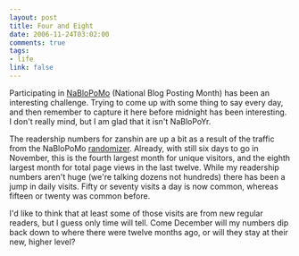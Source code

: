 ```yaml
--- 
layout: post
title: Four and Eight
date: 2006-11-24T03:02:00
comments: true
tags:
- life
link: false
---
```

Participating in <a href="http://www.fussy.org/nablopomo.html" title="NaBloPoMo">NaBloPoMo</a> (National Blog Posting Month) has been an interesting challenge. Trying to come up with some thing to say every day, and then remember to capture it here before midnight has been interesting. I don't really mind, but I am glad that it isn't NaBloPoYr.

The readership numbers for zanshin are up a bit as a result of the traffic from the NaBloPoMo <a href="http://pinkelephants.org/nablopomo/randomizer.html">randomizer</a>. Already, with still six days to go in November, this is the fourth largest month for unique visitors, and the eighth largest month for total page views in the last twelve. While my readership numbers aren't huge (we're talking dozens not hundreds) there has been a jump in daily visits. Fifty or seventy visits a day is now common, whereas fifteen or twenty was common before.

I'd like to think that at least some of those visits are from new regular readers, but I guess only time will tell. Come December will my numbers dip back down to where there were twelve months ago, or will they stay at their new, higher level?
